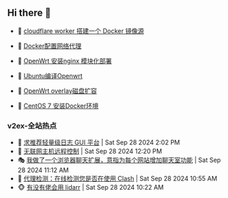 ## Hi there 👋

<!--
**dkyg666/dkyg666** is a ✨ _special_ ✨ repository because its `README.md` (this file) appears on your GitHub profile.

Here are some ideas to get you started:

- 🔭 I’m currently working on ...
- 🌱 I’m currently learning ...
- 👯 I’m looking to collaborate on ...
- 🤔 I’m looking for help with ...
- 💬 Ask me about ...
- 📫 How to reach me: ...
- 😄 Pronouns: ...
- ⚡ Fun fact: ...
-->

<!-- BLOG-POST-LIST:START -->
- 🦩 [cloudflare worker 搭建一个 Docker 镜像源](http://blog.1996099.xyz/archives/cloudflare-worker-da-jian-yi-ge-docker-jing-xiang-zhan) 

- 🚦 [Docker配置网络代理](http://blog.1996099.xyz/archives/dockerpei-zhi-wang-luo-dai-li) 

- 🫶 [OpenWrt 安装nginx 模块化部署](http://blog.1996099.xyz/archives/openwrt-an-zhuang-nginx-mo-kuai-hua-bu-shu) 

- 🦄 [Ubuntu编译Openwrt](http://blog.1996099.xyz/archives/ubuntuzi-bian-yi-openwrt) 

- 🐻 [OpenWrt overlay磁盘扩容](http://blog.1996099.xyz/archives/openwrt-overlay) 

- 🤖 [CentOS 7 安装Docker环境](http://blog.1996099.xyz/archives/centos-docker) 
<!-- BLOG-POST-LIST:END -->

### v2ex-全站热点
<!-- v2ex:START -->
- 🥸 [求推荐轻量级日志 GUI 平台](https://www.v2ex.com/t/1076615#reply0) | Sat Sep 28 2024 2:02 PM
- 🤗 [无联网主机远程控制](https://www.v2ex.com/t/1076595#reply4) | Sat Sep 28 2024 12:20 PM
- 🎭 [我做了一个浏览器聊天扩展，意指为每个网站增加聊天室功能](https://www.v2ex.com/t/1076581#reply7) | Sat Sep 28 2024 11:12 AM
- 🥷 [代理检测：在线检测您是否在使用 Clash](https://www.v2ex.com/t/1076579#reply46) | Sat Sep 28 2024 10:55 AM
- 🐵 [有没有佬会用 lidarr](https://www.v2ex.com/t/1076577#reply0) | Sat Sep 28 2024 10:22 AM<!-- v2ex:END -->

